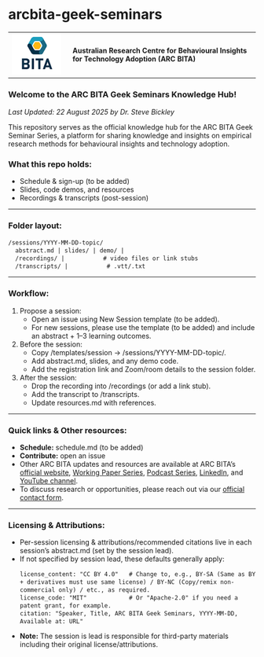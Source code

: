 # arcbita-geek-seminars

<table>
  <tr>
    <td width="110">
      <a href="https://arcbita.org/">
        <img src="./arcbita.png" alt="ARC BITA logo" width="100">
      </a>
    </td>
    <td>
      <strong>Australian Research Centre for Behavioural Insights for Technology Adoption (ARC BITA)</strong>
    </td>
  </tr>
</table>

### Welcome to the ARC BITA Geek Seminars Knowledge Hub!
_Last Updated: 22 August 2025 by Dr. Steve Bickley_

This repository serves as the official knowledge hub for the ARC BITA Geek Seminar Series, a platform for sharing knowledge and insights on empirical research methods for behavioural insights and technology adoption.

### What this repo holds:
* Schedule & sign-up (to be added)
* Slides, code demos, and resources
* Recordings & transcripts (post-session)

---

### Folder layout:
```
/sessions/YYYY-MM-DD-topic/
  abstract.md | slides/ | demo/ |
  /recordings/ |           # video files or link stubs
  /transcripts/ |           # .vtt/.txt
```

---

### Workflow:
1. Propose a session:
    * Open an issue using New Session template (to be added).
    * For new sessions, please use the template (to be added) and include an abstract + 1–3 learning outcomes.
2. Before the session:
    * Copy /templates/session → /sessions/YYYY-MM-DD-topic/.
    * Add abstract.md, slides, and any demo code.
    * Add the registration link and Zoom/room details to the session folder.
3. After the session:
    * Drop the recording into /recordings (or add a link stub).
    * Add the transcript to /transcripts.
    * Update resources.md with references.

---

### Quick links & Other resources:
* **Schedule:** schedule.md (to be added)
* **Contribute:** open an issue
* Other ARC BITA updates and resources are available at ARC BITA’s [official website](https://arcbita.org/), 
[Working Paper Series](https://arcbita.org/publications), 
[Podcast Series](https://arcbita.org/podcast-1), 
[LinkedIn](https://www.linkedin.com/company/arc-ittc-bita/), 
and [YouTube channel](https://www.youtube.com/@ARCBITA).
* To discuss research or opportunities, please reach out via our [official contact form](https://arcbita.org/contact).

---

### Licensing & Attributions:
* Per-session licensing & attributions/recommended citations live in each session’s abstract.md (set by the session lead).
* If not specified by session lead, these defaults generally apply:
  ```
  license_content: "CC BY 4.0"   # Change to, e.g., BY-SA (Same as BY + derivatives must use same license) / BY-NC (Copy/remix non-commercial only) / etc., as required.
  license_code: "MIT"            # Or "Apache-2.0" if you need a patent grant, for example.
  citation: "Speaker, Title, ARC BITA Geek Seminars, YYYY-MM-DD, Available at: URL"
  ```
* **Note:** The session is lead is responsible for third-party materials including their original license/attributions.